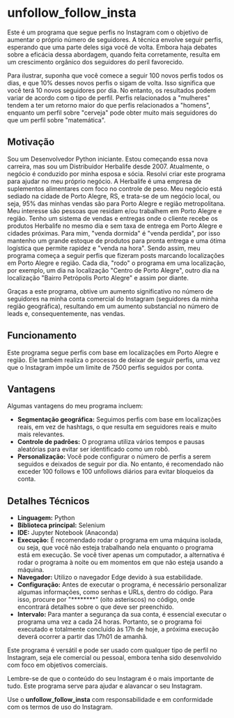 # unfollow_follow_insta

Este é um programa que segue perfis no Instagram com o objetivo de aumentar o próprio número de seguidores. A técnica envolve seguir perfis, esperando que uma parte deles siga você de volta. Embora haja debates sobre a eficácia dessa abordagem, quando feita corretamente, resulta em um crescimento orgânico dos seguidores do peril favorecido.

Para ilustrar, suponha que você comece a seguir 100 novos perfis todos os dias, e que 10% desses novos perfis o sigam de volta. Isso significa que você terá 10 novos seguidores por dia. No entanto, os resultados podem variar de acordo com o tipo de perfil. Perfis relacionados a "mulheres" tendem a ter um retorno maior do que perfis relacionados a "homens", enquanto um perfil sobre "cerveja" pode obter muito mais seguidores do que um perfil sobre "matemática".

## Motivação

Sou um Desenvolvedor Python iniciante. Estou começando essa nova carreira, mas sou um Distribuidor Herbalife desde 2007. Atualmente, o negócio é conduzido por minha esposa e sócia. Resolvi criar este programa para ajudar no meu próprio negócio. A Herbalife é uma empresa de suplementos alimentares com foco no controle de peso. Meu negócio está sediado na cidade de Porto Alegre, RS, e trata-se de um negócio local, ou seja, 95% das minhas vendas são para Porto Alegre e região metropolitana. Meu interesse são pessoas que residam e/ou trabalhem em Porto Alegre e região. Tenho um sistema de vendas e entregas onde o cliente recebe os produtos Herbalife no mesmo dia e sem taxa de entrega em Porto Alegre e cidades próximas. Para mim, "venda dormida" é "venda perdida", por isso mantenho um grande estoque de produtos para pronta entrega e uma ótima logística que permite rapidez e "venda na hora". Sendo assim, meu programa começa a seguir perfis que fizeram posts marcando localizações em Porto Alegre e região. Cada dia, "rodo" o programa em uma localização, por exemplo, um dia na localização "Centro de Porto Alegre", outro dia na localização "Bairro Petrópolis Porto Alegre" e assim por diante. 

Graças a este programa, obtive um aumento significativo no número de seguidores na minha conta comercial do Instagram (seguidores da minha região geográfica), resultando em um aumento substancial no número de leads e, consequentemente, nas vendas.

## Funcionamento

Este programa segue perfis com base em localizações em Porto Alegre e região. Ele também realiza o processo de deixar de seguir perfis, uma vez que o Instagram impõe um limite de 7500 perfis seguidos por conta.

## Vantagens

Algumas vantagens do meu programa incluem:

- **Segmentação geográfica:** Seguimos perfis com base em localizações reais, em vez de hashtags, o que resulta em seguidores reais e muito mais relevantes.
- **Controle de padrões:** O programa utiliza vários tempos e pausas aleatórias para evitar ser identificado como um robô.
- **Personalização:** Você pode configurar o número de perfis a serem seguidos e deixados de seguir por dia. No entanto, é recomendado não exceder 100 follows e 100 unfollows diários para evitar bloqueios da conta.

## Detalhes Técnicos

- **Linguagem:** Python
- **Biblioteca principal:** Selenium
- **IDE:** Jupyter Notebook (Anaconda)
- **Execução:** É recomendado rodar o programa em uma máquina isolada, ou seja, que você não esteja trabalhando nela enquanto o programa está em execução. Se você tiver apenas um computador, a alternativa é rodar o programa à noite ou em momentos em que não esteja usando a máquina.
- **Navegador:** Utilizo o navegador Edge devido à sua estabilidade.
- **Configuração:** Antes de executar o programa, é necessário personalizar algumas informações, como senhas e URLs, dentro do código. Para isso, procure por "********" (oito asteriscos) no código, onde encontrará detalhes sobre o que deve ser preenchido.
- **Intervalo:** Para manter a segurança da sua conta, é essencial executar o programa uma vez a cada 24 horas. Portanto, se o programa foi executado e totalmente concluído às 17h de hoje, a próxima execução deverá ocorrer a partir das 17h01 de amanhã.

Este programa é versátil e pode ser usado com qualquer tipo de perfil no Instagram, seja ele comercial ou pessoal, embora tenha sido desenvolvido com foco em objetivos comerciais.

Lembre-se de que o conteúdo do seu Instagram é o mais importante de tudo. Este programa serve para ajudar e alavancar o seu Instagram.

Use o **unfollow_follow_insta** com responsabilidade e em conformidade com os termos de uso do Instagram.
